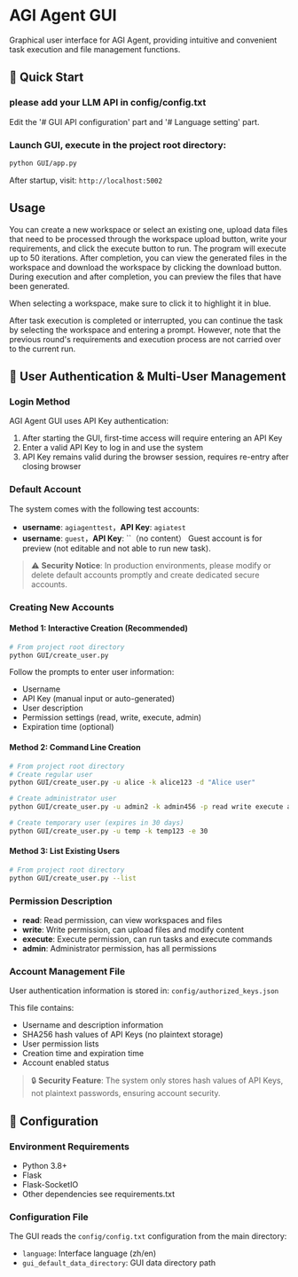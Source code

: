 # AGI Agent GUI

Graphical user interface for AGI Agent, providing intuitive and convenient task execution and file management functions.

## 🚀 Quick Start
### please add your LLM API in config/config.txt
Edit the '# GUI API configuration' part and '# Language setting' part.

### Launch GUI, execute in the project root directory:
```bash
python GUI/app.py
```

After startup, visit: `http://localhost:5002`

## Usage

You can create a new workspace or select an existing one, upload data files that need to be processed through the workspace upload button, write your requirements, and click the execute button to run. The program will execute up to 50 iterations. After completion, you can view the generated files in the workspace and download the workspace by clicking the download button. During execution and after completion, you can preview the files that have been generated.

When selecting a workspace, make sure to click it to highlight it in blue.

After task execution is completed or interrupted, you can continue the task by selecting the workspace and entering a prompt. However, note that the previous round's requirements and execution process are not carried over to the current run.

## 🔐 User Authentication & Multi-User Management

### Login Method
AGI Agent GUI uses API Key authentication:
1. After starting the GUI, first-time access will require entering an API Key
2. Enter a valid API Key to log in and use the system
3. API Key remains valid during the browser session, requires re-entry after closing browser

### Default Account
The system comes with the following test accounts:
- **username**: `agiagenttest`，**API Key**: `agiatest`
- **username**: `guest`，**API Key**: ``（no content） 
Guest account is for preview (not editable and not able to run new task).
> ⚠️ **Security Notice**: In production environments, please modify or delete default accounts promptly and create dedicated secure accounts.

### Creating New Accounts

#### Method 1: Interactive Creation (Recommended)
```bash
# From project root directory
python GUI/create_user.py
```
Follow the prompts to enter user information:
- Username
- API Key (manual input or auto-generated)
- User description
- Permission settings (read, write, execute, admin)
- Expiration time (optional)

#### Method 2: Command Line Creation
```bash
# From project root directory
# Create regular user
python GUI/create_user.py -u alice -k alice123 -d "Alice user"

# Create administrator user
python GUI/create_user.py -u admin2 -k admin456 -p read write execute admin

# Create temporary user (expires in 30 days)
python GUI/create_user.py -u temp -k temp123 -e 30
```

#### Method 3: List Existing Users
```bash
# From project root directory
python GUI/create_user.py --list
```

### Permission Description
- **read**: Read permission, can view workspaces and files
- **write**: Write permission, can upload files and modify content
- **execute**: Execute permission, can run tasks and execute commands
- **admin**: Administrator permission, has all permissions

### Account Management File
User authentication information is stored in: `config/authorized_keys.json`

This file contains:
- Username and description information
- SHA256 hash values of API Keys (no plaintext storage)
- User permission lists
- Creation time and expiration time
- Account enabled status

> 🔒 **Security Feature**: The system only stores hash values of API Keys, not plaintext passwords, ensuring account security.

## 🔧 Configuration

### Environment Requirements
- Python 3.8+
- Flask
- Flask-SocketIO
- Other dependencies see requirements.txt

### Configuration File
The GUI reads the `config/config.txt` configuration from the main directory:
- `language`: Interface language (zh/en)
- `gui_default_data_directory`: GUI data directory path 